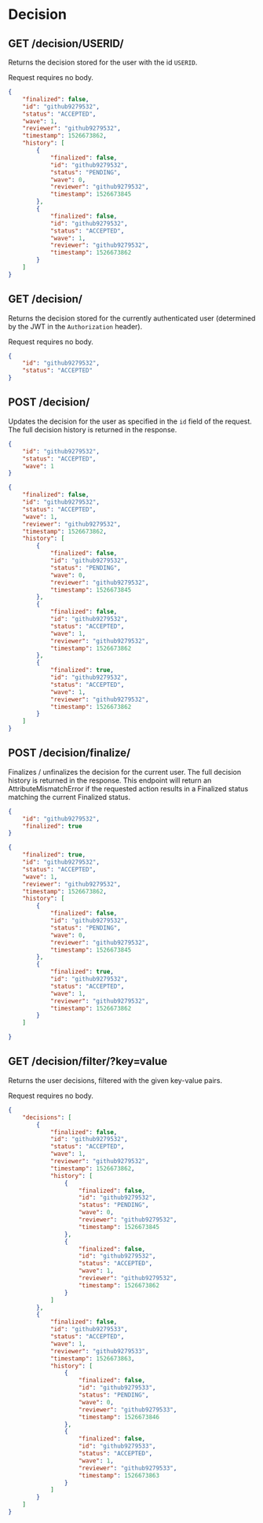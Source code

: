 Decision
========

GET /decision/USERID/
----------------------------

Returns the decision stored for the user with the id `USERID`.

Request requires no body.

```json title="Example response"
{
	"finalized": false,
	"id": "github9279532",
	"status": "ACCEPTED",
	"wave": 1,
	"reviewer": "github9279532",
	"timestamp": 1526673862,
	"history": [
		{
			"finalized": false,
			"id": "github9279532",
			"status": "PENDING",
			"wave": 0,
			"reviewer": "github9279532",
			"timestamp": 1526673845
		},
		{
			"finalized": false,
			"id": "github9279532",
			"status": "ACCEPTED",
			"wave": 1,
			"reviewer": "github9279532",
			"timestamp": 1526673862
		}
	]
}
```

GET /decision/
----------------------------------

Returns the decision stored for the currently authenticated user (determined by the JWT in the `Authorization` header).

Request requires no body.

```json title="Example response"
{
	"id": "github9279532",
	"status": "ACCEPTED"
}
```

POST /decision/
--------------------------

Updates the decision for the user as specified in the `id` field of the request. The full decision history is returned in the response.

```json title="Example request"
{
	"id": "github9279532",
	"status": "ACCEPTED",
	"wave": 1
}
```

```json title="Example response"
{
	"finalized": false,
	"id": "github9279532",
	"status": "ACCEPTED",
	"wave": 1,
	"reviewer": "github9279532",
	"timestamp": 1526673862,
	"history": [
		{
			"finalized": false,
			"id": "github9279532",
			"status": "PENDING",
			"wave": 0,
			"reviewer": "github9279532",
			"timestamp": 1526673845
		},
		{
			"finalized": false,
			"id": "github9279532",
			"status": "ACCEPTED",
			"wave": 1,
			"reviewer": "github9279532",
			"timestamp": 1526673862
		},
		{
			"finalized": true,
			"id": "github9279532",
			"status": "ACCEPTED",
			"wave": 1,
			"reviewer": "github9279532",
			"timestamp": 1526673862
		}
	]
}
```

POST /decision/finalize/
--------------------------

Finalizes / unfinalizes the decision for the current user. The full decision history is returned in the response. This endpoint will return an AttributeMismatchError if the requested action results in a Finalized status matching the current Finalized status. 

```json title="Example request"
{
	"id": "github9279532",
	"finalized": true
}
```

```json title="Example response"
{
	"finalized": true,
	"id": "github9279532",
	"status": "ACCEPTED",
	"wave": 1,
	"reviewer": "github9279532",
	"timestamp": 1526673862,
	"history": [
		{
			"finalized": false,
			"id": "github9279532",
			"status": "PENDING",
			"wave": 0,
			"reviewer": "github9279532",
			"timestamp": 1526673845
		},
		{
			"finalized": true,
			"id": "github9279532",
			"status": "ACCEPTED",
			"wave": 1,
			"reviewer": "github9279532",
			"timestamp": 1526673862
		}
	]

}
```

GET /decision/filter/?key=value
----------------------------------

Returns the user decisions, filtered with the given key-value pairs.

Request requires no body.

```json title="Example response"
{
	"decisions": [
		{
			"finalized": false,
			"id": "github9279532",
			"status": "ACCEPTED",
			"wave": 1,
			"reviewer": "github9279532",
			"timestamp": 1526673862,
			"history": [
				{
					"finalized": false,
					"id": "github9279532",
					"status": "PENDING",
					"wave": 0,
					"reviewer": "github9279532",
					"timestamp": 1526673845
				},
				{
					"finalized": false,
					"id": "github9279532",
					"status": "ACCEPTED",
					"wave": 1,
					"reviewer": "github9279532",
					"timestamp": 1526673862
				}
			]
		},
		{
			"finalized": false,
			"id": "github9279533",
			"status": "ACCEPTED",
			"wave": 1,
			"reviewer": "github9279533",
			"timestamp": 1526673863,
			"history": [
				{
					"finalized": false,
					"id": "github9279533",
					"status": "PENDING",
					"wave": 0,
					"reviewer": "github9279533",
					"timestamp": 1526673846
				},
				{
					"finalized": false,
					"id": "github9279533",
					"status": "ACCEPTED",
					"wave": 1,
					"reviewer": "github9279533",
					"timestamp": 1526673863
				}
			]
		}
	]
}
```
